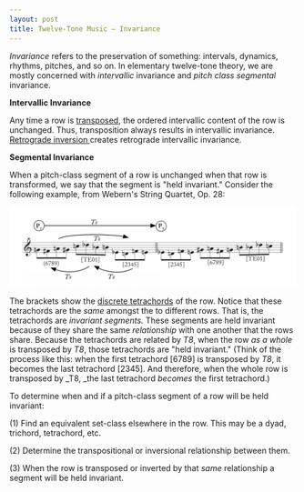 ```yaml
---
layout: post
title: Twelve-Tone Music — Invariance
---
```


*Invariance* refers to the preservation of something: intervals, dynamics, rhythms, pitches, and so on. In elementary twelve-tone theory, we are mostly concerned with *intervallic* invariance and *pitch class segmental* invariance.

**Intervallic Invariance**

Any time a row is [transposed](twelveToneIntervallicStructure.html), the ordered intervallic content of the row is unchanged. Thus, transposition always results in intervallic invariance. [Retrograde inversion ](twelveToneIntervallicStructure.html)creates retrograde intervallic invariance.

**Segmental Invariance**

When a pitch-class segment of a row is unchanged when that row is transformed, we say that the segment is "held invariant." Consider the following example, from Webern's String Quartet, Op. 28:

[![](Graphics/postTonal/invariance.png)](Graphics/postTonal/invariance.png)

The brackets show the [discrete tetrachords](twelveToneMusicDerivation.html) of the row. Notice that these tetrachords are the *same* amongst the to different rows. That is, the tetrachords are *invariant segments.* These segments are held invariant because of they share the same *relationship* with one another that the rows share. Because the tetrachords are related by _T8_, when the row _as a whole_ is transposed by _T8_, those tetrachords are "held invariant." (Think of the process like this: when the first tetrachord [6789] is transposed by _T8_, it becomes the last tetrachord [2345]. And therefore, when the whole row is transposed by _T8, _the last tetrachord _becomes_ the first tetrachord.)

To determine when and if a pitch-class segment of a row will be held invariant:

(1) Find an equivalent set-class elsewhere in the row. This may be a dyad, trichord, tetrachord, etc.

(2) Determine the transpositional or inversional relationship between them.

(3) When the row is transposed or inverted by that *same* relationship a segment will be held invariant.
